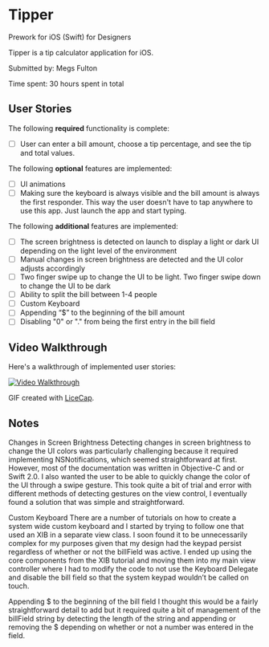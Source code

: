 # Tipper
Prework for iOS (Swift) for Designers

Tipper is a tip calculator application for iOS.

Submitted by: Megs Fulton

Time spent: 30 hours spent in total

## User Stories

The following **required** functionality is complete:
* [ ] User can enter a bill amount, choose a tip percentage, and see the tip and total values.

The following **optional** features are implemented:
* [ ] UI animations
* [ ] Making sure the keyboard is always visible and the bill amount is always the first responder. This way the user doesn't have to tap anywhere to use this app. Just launch the app and start typing.

The following **additional** features are implemented:
- [ ] The screen brightness is detected on launch to display a light or dark UI depending on the light level of the environment
- [ ] Manual changes in screen brightness are detected and the UI color adjusts accordingly 
- [ ] Two finger swipe up to change the UI to be light. Two finger swipe down to change the UI to be dark
- [ ] Ability to split the bill between 1-4 people
- [ ] Custom Keyboard
- [ ] Appending “$” to the beginning of the bill amount 
- [ ] Disabling "0" or "." from being the first entry in the bill field

## Video Walkthrough 

Here's a walkthrough of implemented user stories:

<a href="/course_images/ios_for_designers/name%20of%20your%20file%20in%20the%20repo.gif" target="_blank"><img src='/course_images/ios_for_designers/name%20of%20your%20file%20in%20the%20repo.gif' title='Video Walkthrough' width='' alt='Video Walkthrough' /></a>

GIF created with [LiceCap](http://www.cockos.com/licecap/).

## Notes

Changes in Screen Brightness
Detecting changes in screen brightness to change the UI colors was particularly challenging because it required implementing NSNotifications, which seemed straightforward at first. However, most of the documentation was written in Objective-C and or Swift 2.0. I also wanted the user to be able to quickly change the color of the UI through a swipe gesture. This took quite a bit of trial and error with different methods of detecting gestures on the view control, I eventually found a solution that was simple and straightforward. 

Custom Keyboard 
There are a number of tutorials on how to create a system wide custom keyboard and I started by trying to follow one that used an XIB in a separate view class. I soon found it to be unnecessarily complex for my purposes given that my design had the keypad persist regardless of whether or not the billField was active. I ended up using the core components from the XIB tutorial and moving them into my main view controller where I had to modify the code to not use the Keyboard Delegate and disable the bill field so that the system keypad wouldn’t be called on touch. 

Appending $ to the beginning of the bill field
I thought this would be a fairly straightforward detail to add but it required quite a bit of management of the billField string by detecting the length of the string and appending or removing the $ depending on whether or not a number was entered in the field. 

